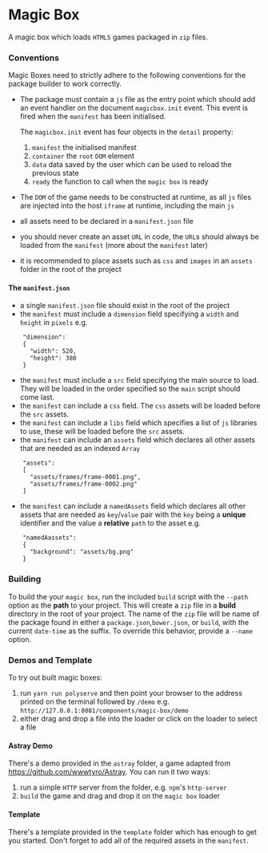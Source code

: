 # Magic Box

A magic box which loads `HTML5` games packaged in `zip` files.

### Conventions
Magic Boxes need to strictly adhere to the following conventions for the package builder to work correctly.

- The package must contain a `js` file as the entry point which should add an event handler on the document `magicbox.init` event. This event is fired when the `manifest` has been initialised.

    The `magicbox.init` event has four objects in the `detail` property:  
    1. `manifest` the initialised manifest
    2. `container` the `root` `DOM` element
    3. `data` data saved by the user which can be used to reload the previous state
    4. `ready` the function to call when the `magic box` is ready


- The `DOM` of the game needs to be constructed at runtime, as all `js` files are injected into the host `iframe` at runtime, including the main `js`
- all assets need to be declared in a `manifest.json` file
- you should never create an asset `URL` in code, the `URL`s should always be loaded from the `manifest` (more about the `manifest` later)
- it is recommended to place assets such as `css` and `images` in an `assets` folder in the root of the project

#### The `manifest.json`

- a single `manifest.json` file should exist in the root of the project
- the `manifest` must include a `dimension` field specifying a `width` and `height` in `pixels` e.g.
```  
    "dimension":
    {
      "width": 520,
      "height": 380
    }
```
- the `manifest` must include a `src` field specifying the main source to load. They will be loaded in the order specified so the `main` script should come last.
- the `manifest` can include a `css` field. The `css` assets will be loaded before the `src` assets.
- the `manifest` can include a `libs` field which specifies a list of `js` libraries to use, these will be loaded before the `src` assets.
- the `manifest` can include an `assets` field which declares all other assets that are needed as an indexed `Array`
```  
    "assets":
    [
  	  "assets/frames/frame-0001.png",
  	  "assets/frames/frame-0002.png"
    ]
```
- the `manifest` can include a `namedAssets` field which declares all other assets that are needed as `key`/`value` pair with the `key` being a __unique__ identifier and the value a __relative__ `path` to the asset e.g.
```  
    "namedAassets":
    {
  	  "background": "assets/bg.png"
    }
```

### Building

To build the your `magic box`, run the included `build` script with the `--path` option as the __path__ to your project. This will create a `zip` file in a __build__ directory in the root of your project. The name of the `zip` file will be name of the package found in either a `package.json`,`bower.json`, or `build`, with the current `date-time` as the suffix. To override this behavior, provide a `--name` option.

### Demos and Template
To try out built magic boxes:  
1. run `yarn run polyserve` and then point your browser to the address printed on the terminal followed by `/demo` e.g. `http://127.0.0.1:8081/components/magic-box/demo`
2. either drag and drop a file into the loader or click on the loader to select a file

#### Astray Demo
There's a demo provided in the `astray` folder, a game adapted from https://github.com/wwwtyro/Astray. You can run it two ways:
1. run a simple `HTTP` server from the folder, e.g. `npm`'s `http-server`
2. `build` the game and drag and drop it on the `magic box` loader

#### Template
There's a template provided in the `template` folder which has enough to get you started. Don't forget to add all of the required assets in the `manifest`.

